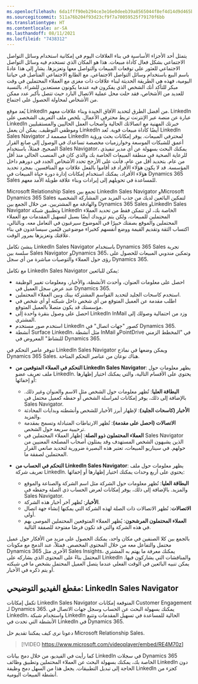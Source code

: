 ```yaml
---
ms.openlocfilehash: 6da1fff90eb294ce3e16e0deeb39a8565044f8ef4d14d9d465b66ee2dd8cba8b
ms.sourcegitcommit: 511a76b204f93d23cf9f7a70059525f79170f6bb
ms.translationtype: HT
ms.contentlocale: ar-SA
ms.lasthandoff: 08/11/2021
ms.locfileid: "7438312"
---
```

يتمثل أحد الأجزاء الأساسية في بناء العلاقات اليوم في إمكانية استخدام وسائل التواصل الاجتماعي بشكل فعال كأداة مبيعات. هذا هو المكان الذي تستخدم فيه وسائل التواصل الاجتماعي للعثور على توقعات المبيعات والتواصل معها وتعزيزها. يشار إلى هذا عادةً باسم البيع باستخدام وسائل التواصل الاجتماعي. مع الطابع الاجتماعي المتأصل في حياتنا اليومية، فهذه هي الطريقة الحديثة لبناء علاقات ذات مغزى مع العملاء المحتملين في وقت مبكر للتأكد أنك الشخص الذي يفكرون فيه عندما يكونون مستعدين للشراء. بالنسبة للعديد من الأشخاص، فقد حلت محل عملية الاتصال البارد حيث تتصل بأكبر عدد ممكن من الأشخاص لمحاولة الحصول على اجتماع.

يُعد موقع LinkedIn من أفضل الطرق لتحديد الآفاق الجيدة وبناء علاقات معهم. LinkedIn عبارة عن منصة عبر الإنترنت تربط محترفي الأعمال. يلخص ملف التعريف الشخصي على LinkedIn خبرتك المهنية مع اتصالاتك الحالية وأصحاب العمل الحاليين والمستقبليين وموظفي التوظيف. يمكن أن يعمل LinkedIn أيضًا كأداة مبيعات قوية. تُعد LinkedIn Sales Navigator مصممة لـ LinkedIn لمحترفي المبيعات. يوفر إمكانات بحث ورؤية أعمق للشبكات الموسعة وخوارزميات مخصصة تساعدك في الوصول إلى صانع القرار الصحيح. فمثلاً، باستخدام Sales Navigator، يمكنك البحث بسهولة عن أي مدير تنفيذي للرعاية الصحية في منطقة المبيعات الخاصة بك والذي كان في المنصب الحالي منذ أقل من عام. بتحديد أقل من عام، فأنت على الأرجح تحدد الأشخاص الجدد في دورهم داخل المؤسسة. قد لا يكون هؤلاء الأفراد قد أقاموا بالفعل علاقات مع المنافسين. بمجرد تحديد هؤلاء الأفراد، يمكنك استخدام إمكانات إدارة دورة حياة المبيعات في Dynamics 365 Sales للمساعدة في تحويلهم إلى إيرادات وبناء علاقة طويلة الأمد معهم.

Microsoft Relationship Sales تجمع بين LinkedIn Sales Navigator وMicrosoft Dynamics 365 Sales لتمكين البائعين لديك من جذب المزيد من المشاركة الشخصية والهادفة مع المشتريين. من خلال الجمع بين Dynamics 365 Sales وLinkedIn Sales Navigator وتطبيق شبكة LinkedIn الخاصة بك، لن تتمكن فقط من تحديد العملاء المحتملين للمبيعات، ولكن يتم تزويدك أيضًا بسبل لتسهيل المقدمات مع العملاء المحتملين والموقع بصفتك خبيرًا في الموضوع سيرغبون في التعامل معه. وبالتالي، اكتساب الثقة وتقديم القيمة ووضع أنفسهم كخبراء موضوعين قيّمين سيساعدون في بناء علاقتك وتعزيزها بمرور الوقت.

ينشئ تكامل LinkedIn Sales Navigator باستخدام Dynamics 365 Sales تجربة سلسة بين Sales Navigator وDynamics 365، وتمكين مندوبي المبيعات للحصول على رؤى حول العملاء والتوصيات مباشرة من أي سجل Dynamics 365.

مع تكامل LinkedIn Sales Navigator يمكن للبائعين:

 -  احصل على معلومات العنوان، وأحدث الأنشطة، والأخبار، ومعلومات تغيير الوظيفة عند عرض سجل العميل في Dynamics 365.
 -  استخدم كاسحات الجليد لتحديد القواسم المشتركة بينك وبين العملاء المحتملين.
 -  اطلب مقدمة عن العميل المتوقع من أي شخص داخل شبكته أو أي شخص في مؤسستك قد يكون متصلاً بالعميل المتوقع.
 -  احصل على وصول بنقرة واحدة إلى LinkedIn InMail وزد من احتمالية وصولك إلى المشتري.
 -  استخدم صور مستخدم LinkedIn كصور "جهات اتصال" في Dynamics 365.
 -  أنشطة Surface LinkedIn، مثل أنشطة InMail وPointDrive في "المخطط الزمني للنشاط" المعروض في Dynamics 365.

تتوفر عاصر التحكم في LinkedIn Sales Navigator ويمكن وضعها في نماذج Dynamics 365 Sales. هناك نوعان من عناصر التحكم المتاحة.

 -  **التحكم في العملاء المتوقعين من LinkedIn Sales Navigator**: يظهر معلومات حول ملف تعريف عضو LinkedIn. يحتوي على الأقسام التالية، والتي يمكنك اختيار إظهارها أو إخفائها:
    
     -  **البطاقة العليا**: تُظهر معلومات حول الشخص مثل الاسم والعنوان وغير ذلك. بالإضافة إلى ذلك، يوفر إمكانات لمراسلة الشخص أو حفظه كعميل محتمل في Sales Navigator.
     -  **الأخبار (كاسحات الجليد)**: لإظهار أبرز الأخبار للشخص وأنشطته وبدايات المحادثة والمزيد.
     -  **الاتصالات (احصل على مقدمة)**: تُظهر الارتباطات المتبادلة وتسمح بمقدمة ترحيبية سريعة حول الشخص.
     -  **العملاء المحتملون ذوو الصلة**: إظهار العملاء المحتملين في Sales Navigator الذين يشبهون الشخص المستهدف وقد يمثلون أصحاب المصلحة المعنيين من حولهم. في سيناريو المبيعات، تعتبر هذه البصيرة ضرورية لتحديد صانعي القرار المحتملين لصفقة ما.
 -  **التحكم في الحساب من LinkedIn Sales Navigator**: يظهر معلومات حول ملف تعريف شركة LinkedIn. يحتوي على أربع وحدات يمكنك اختيار إظهارها أو إخفائها:
    
     -  **البطاقة العليا**: تُظهر معلومات حول الشركة مثل اسم الشركة والصناعة والموقع والمزيد. بالإضافة إلى ذلك، يوفر إمكانات لعرض الحساب ذي الصلة وحفظه في Sales Navigator.
     -  **الأخبار**: تُظهر آخر أخبار هذه الشركة.
     -  **الاتصالات**: تُظهر الاتصالات ذات الصلة لهذه الشركة التي يمكنها إنشاء جهة اتصال أولى.
     -  **العملاء المحتملون المرشحون**: يُظهر العملاء المتوقعين المحتملين الموصى بهم في هذه الشركة والتي قد تكون فرصًا مفتوحة للصفقة التالية.

بالجمع بين كلا الصنفين في مكان واحد، يمكنك الحصول على مزيد من الأفكار حول عميل محتمل والتفاعل معه من خلال المحتوى المخصص. فمثلاً، عند الدمج مع مكونات Dynamics 365 الأخرى مثل Sales Insights، يمكنك معرفة ما يهتم به المشتري المحتمل بناءً على المحتوى الذي يشاركه على LinkedIn والمناقشات التي يشاركون فيها. يمكن تنبيه البائعين في الوقت الفعلي عندما يتصل العميل المحتمل بشخص ما في شبكته أو يتم ذكره في الأخبار.

## <a name="demo-video-linkedin-sales-navigator"></a>مقطع الفيديو التوضيحي: LinkedIn Sales Navigator

تكمل إمكانات LinkedIn Sales Navigator المتوقعة إمكانات Customer Engagement لـ Dynamics 365. يمكنك بسهولة البحث عن الحساب وسجل جهات الاتصال في LinkedIn، واستخدام شبكة LinkedIn الحالية للمساعدة في تسهيل المقدمات وتتبع الأنشطة التي تحدث في LinkedIn في Dynamics 365.

دعونا نرى كيف يمكننا تقديم حل Microsoft Relationship Sales.

> [!VIDEO https://www.microsoft.com/videoplayer/embed/RE4M70z]

كما رأيت في الفيديو، من خلال دمج بيانات LinkedIn في سجلات Dynamics 365 الخاصة بك، يمكنك بسهولة البحث عن العملاء المحتملين وتطبيق وظائف LinkedIn دون الحاجة إلى تبديل التطبيقات. يجعل هذا من السهل دمج وظيفة LinkedIn كجزء من أنشطة المبيعات اليومية.

